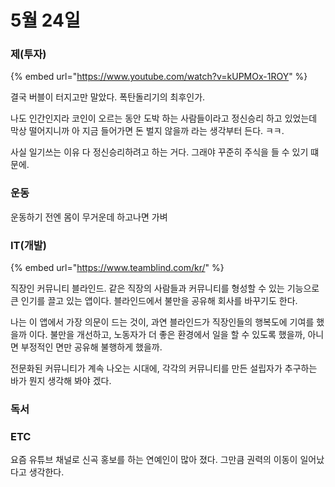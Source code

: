 # 5월 24일

### 제\(투자\)

{% embed url="https://www.youtube.com/watch?v=kUPMOx-1ROY" %}

결국 버블이 터지고만 말았다. 폭탄돌리기의 최후인가. 

나도 인간인지라 코인이 오르는 동안 도박 하는 사람들이라고 정신승리 하고 있었는데 막상 떨어지니까 아 지금 들어가면 돈 벌지 않을까 라는 생각부터 든다. ㅋㅋ. 

사실 일기쓰는 이유 다 정신승리하려고 하는 거다. 그래야 꾸준히 주식을 들 수 있기 떄문에.



### 운동

운동하기 전엔 몸이 무거운데 하고나면 가벼

### IT\(개발\)

{% embed url="https://www.teamblind.com/kr/" %}

직장인 커뮤니티 블라인드. 같은 직장의 사람들과 커뮤니티를 형성할 수 있는 기능으로 큰 인기를 끌고 있는 앱이다. 블라인드에서 불만을 공유해 회사를 바꾸기도 한다.

나는 이 앱에서 가장 의문이 드는 것이, 과연 블라인드가 직장인들의 행복도에 기여를 했을까 이다. 불만을 개선하고, 노동자가 더 좋은 환경에서 일을 할 수 있도록 했을까, 아니면 부정적인 면만 공유해 불행하게 했을까.

전문화된 커뮤니티가 계속 나오는 시대에, 각각의 커뮤니티를 만든 설립자가 추구하는 바가 뭔지 생각해 봐야 겠다. 

### 독서



### ETC

요즘 유튜브 채널로 신곡 홍보를 하는 연예인이 많아 졌다. 그만큼 권력의 이동이 일어났다고 생각한다.

